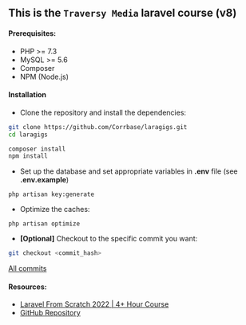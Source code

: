 
## This is the `Traversy Media` laravel course (v8)



#### Prerequisites:

- PHP >= 7.3
- MySQL >= 5.6
- Composer
- NPM (Node.js)


#### Installation

- Clone the repository and install the dependencies:
```bash
git clone https://github.com/Corrbase/laragigs.git
cd laragigs

composer install
npm install
```

- Set up the database and set appropriate variables in **.env** file (see **.env.example**)
```
php artisan key:generate
```

- Optimize the caches:
```
php artisan optimize
```

- **[Optional]** Checkout to the specific commit you want:
```bash
git checkout <commit_hash>
```

[All commits](https://github.com/Corrbase/laragigs/commits/master)

#### 



#### Resources:

- [Laravel From Scratch 2022 | 4+ Hour Course](https://www.youtube.com/watch?v=MYyJ4PuL4pY)
- [GitHub Repository](https://github.com/bradtraversy/laragigs)
